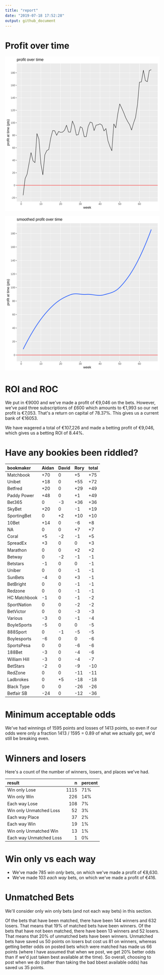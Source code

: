 ```yaml
---
title: "report"
date: "2019-07-18 17:52:28"
output: github_document
---
```




# Profit over time

![plot of chunk profit-over-time](figure/profit-over-time-1.png)

![plot of chunk profit-over-time-smooth](figure/profit-over-time-smooth-1.png)


# ROI and ROC



We put in €9000 and we've made a profit of €9,046 on the bets. However, we've paid three subscriptions of £600 which amounts to €1,993 so our net profit is €7,053. That's a return on capital of 78.37%. This gives us a current bank of €16053.

We have wagered a total of €107,226 and made a betting profit of €9,046, which gives us a betting ROI of 8.44%.


# Have any bookies been riddled?


|bookmaker    |Aidan |David |Rory |total |
|:------------|:-----|:-----|:----|:-----|
|Matchbook    |+70   |0     |+5   |+75   |
|Unibet       |+18   |0     |+55  |+72   |
|Betfred      |+20   |0     |+29  |+49   |
|Paddy Power  |+48   |0     |+1   |+49   |
|Bet365       |0     |-3    |+36  |+36   |
|SkyBet       |+20   |0     |-1   |+19   |
|SportingBet  |0     |+2    |+10  |+10   |
|10Bet        |+14   |0     |-6   |+8    |
|NA           |0     |0     |+7   |+7    |
|Coral        |+5    |-2    |-1   |+5    |
|SpreadEx     |+3    |0     |0    |+3    |
|Marathon     |0     |0     |+2   |+2    |
|Betway       |0     |-2    |-1   |-1    |
|Betstars     |-1    |0     |0    |-1    |
|Uniber       |0     |0     |-1   |-1    |
|SunBets      |-4    |0     |+3   |-1    |
|BetBright    |0     |0     |-1   |-1    |
|Redzone      |0     |0     |-1   |-1    |
|HC Matchbook |-1    |0     |-1   |-2    |
|SportNation  |0     |0     |-2   |-2    |
|BetVictor    |0     |0     |-3   |-3    |
|Various      |-3    |0     |-1   |-4    |
|BoyleSports  |-5    |0     |0    |-5    |
|888Sport     |0     |-1    |-5   |-5    |
|Boylesports  |-6    |0     |0    |-6    |
|SportsPesa   |0     |0     |-6   |-6    |
|188Bet       |-3    |0     |-4   |-6    |
|William Hill |-3    |0     |-4   |-7    |
|BetStars     |-2    |0     |-9   |-10   |
|RedZone      |0     |0     |-11  |-11   |
|Ladbrokes    |0     |+5    |-18  |-18   |
|Black Type   |0     |0     |-26  |-26   |
|Betfair SB   |-24   |0     |-12  |-36   |


# Minimum acceptable odds



We've had winnings of 1595 points and losses of 1413 points, so even if our odds were only a fraction 1413 / 1595 = 0.89 of what we actually got, we'd still be breaking even.


# Winners and losers

Here's a count of the number of winners, losers, and places we've had.


|result                  |    n|percent |
|:-----------------------|----:|:-------|
|Win only Lose           | 1115|71%     |
|Win only Win            |  226|14%     |
|Each way Lose           |  108|7%      |
|Win only Unmatched Loss |   52|3%      |
|Each way Place          |   37|2%      |
|Each way Win            |   19|1%      |
|Win only Unmatched Win  |   13|1%      |
|Each way Unmatched Loss |    1|0%      |


# Win only vs each way



* We've made 785 _win only_ bets, on which we've made a profit of €8,630. 
* We've made 103 _each way_ bets, on which we've made a profit of €416.


# Unmatched Bets



We'll consider only win only bets (and not each way bets) in this section.

Of the bets that have been matched, there have been 144 winners and 632 losers. That means that 19% of matched bets have been winners. Of the bets that have not been matched, there have been 13 winners and 52 losers. That means that 20% of unmatched bets have been winners. Unmatched bets have saved us 50 points on losers but cost us 81 on winners, whereas getting better odds on posted bets which were matched has made us 66 points (where I have assumed that when we post, we get 20% better odds than if we'd just taken best available at the time). So overall, choosing to post when we do (rather than taking the bad bbest available odds) has saved us 35 points.
